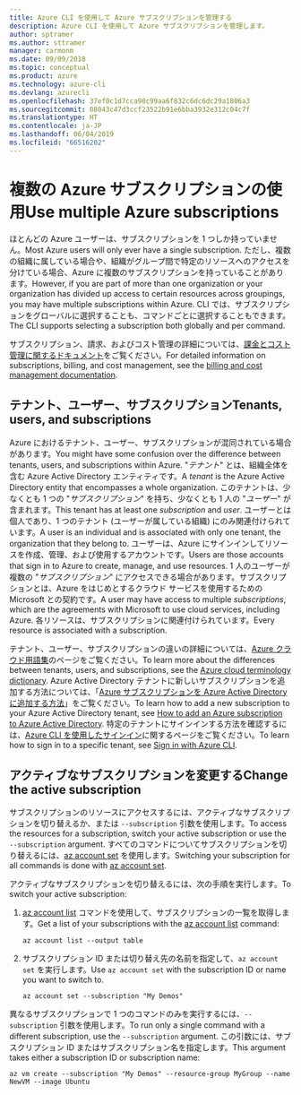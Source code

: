```yaml
---
title: Azure CLI を使用して Azure サブスクリプションを管理する
description: Azure CLI を使用して Azure サブスクリプションを管理します。
author: sptramer
ms.author: sttramer
manager: carmonm
ms.date: 09/09/2018
ms.topic: conceptual
ms.product: azure
ms.technology: azure-cli
ms.devlang: azurecli
ms.openlocfilehash: 37ef0c1d7cca90c99aa6f832c6dc6dc29a1806a3
ms.sourcegitcommit: 08043c47d3ccf23522b91e6bba3932e312c04c7f
ms.translationtype: HT
ms.contentlocale: ja-JP
ms.lasthandoff: 06/04/2019
ms.locfileid: "66516202"
---
```

# <a name="use-multiple-azure-subscriptions"></a><span data-ttu-id="0337c-103">複数の Azure サブスクリプションの使用</span><span class="sxs-lookup"><span data-stu-id="0337c-103">Use multiple Azure subscriptions</span></span>

<span data-ttu-id="0337c-104">ほとんどの Azure ユーザーは、サブスクリプションを 1 つしか持っていません。</span><span class="sxs-lookup"><span data-stu-id="0337c-104">Most Azure users will only ever have a single subscription.</span></span> <span data-ttu-id="0337c-105">ただし、複数の組織に属している場合や、組織がグループ間で特定のリソースへのアクセスを分けている場合、Azure に複数のサブスクリプションを持っていることがあります。</span><span class="sxs-lookup"><span data-stu-id="0337c-105">However, if you are part of more than one organization or your organization has divided up access to certain resources across groupings, you may have multiple subscriptions within Azure.</span></span> <span data-ttu-id="0337c-106">CLI では、サブスクリプションをグローバルに選択することも、コマンドごとに選択することもできます。</span><span class="sxs-lookup"><span data-stu-id="0337c-106">The CLI supports selecting a subscription both globally and per command.</span></span>

<span data-ttu-id="0337c-107">サブスクリプション、請求、およびコスト管理の詳細については、[課金とコスト管理に関するドキュメント](/azure/billing/)をご覧ください。</span><span class="sxs-lookup"><span data-stu-id="0337c-107">For detailed information on subscriptions, billing, and cost management, see the [billing and cost management documentation](/azure/billing/).</span></span>

## <a name="tenants-users-and-subscriptions"></a><span data-ttu-id="0337c-108">テナント、ユーザー、サブスクリプション</span><span class="sxs-lookup"><span data-stu-id="0337c-108">Tenants, users, and subscriptions</span></span>

<span data-ttu-id="0337c-109">Azure におけるテナント、ユーザー、サブスクリプションが混同されている場合があります。</span><span class="sxs-lookup"><span data-stu-id="0337c-109">You might have some confusion over the difference between tenants, users, and subscriptions within Azure.</span></span> <span data-ttu-id="0337c-110">"_テナント_" とは、組織全体を含む Azure Active Directory エンティティです。</span><span class="sxs-lookup"><span data-stu-id="0337c-110">A _tenant_ is the Azure Active Directory entity that encompasses a whole organization.</span></span> <span data-ttu-id="0337c-111">このテナントは、少なくとも 1 つの "_サブスクリプション_" を持ち、少なくとも 1 人の "_ユーザー_" が含まれます。</span><span class="sxs-lookup"><span data-stu-id="0337c-111">This tenant has at least one _subscription_ and _user_.</span></span> <span data-ttu-id="0337c-112">ユーザーとは個人であり、1 つのテナント (ユーザーが属している組織) にのみ関連付けられています。</span><span class="sxs-lookup"><span data-stu-id="0337c-112">A user is an individual and is associated with only one tenant, the organization that they belong to.</span></span> <span data-ttu-id="0337c-113">ユーザーは、Azure にサインインしてリソースを作成、管理、および使用するアカウントです。</span><span class="sxs-lookup"><span data-stu-id="0337c-113">Users are those accounts that sign in to Azure to create, manage, and use resources.</span></span>
<span data-ttu-id="0337c-114">1 人のユーザーが複数の "_サブスクリプション_" にアクセスできる場合があります。サブスクリプションとは、Azure をはじめとするクラウド サービスを使用するための Microsoft との契約です。</span><span class="sxs-lookup"><span data-stu-id="0337c-114">A user may have access to multiple _subscriptions_, which are the agreements with Microsoft to use cloud services, including Azure.</span></span> <span data-ttu-id="0337c-115">各リソースは、サブスクリプションに関連付けられています。</span><span class="sxs-lookup"><span data-stu-id="0337c-115">Every resource is associated with a subscription.</span></span>

<span data-ttu-id="0337c-116">テナント、ユーザー、サブスクリプションの違いの詳細については、[Azure クラウド用語集](/azure/azure-glossary-cloud-terminology)のページをご覧ください。</span><span class="sxs-lookup"><span data-stu-id="0337c-116">To learn more about the differences between tenants, users, and subscriptions, see the [Azure cloud terminology dictionary](/azure/azure-glossary-cloud-terminology).</span></span>  <span data-ttu-id="0337c-117">Azure Active Directory テナントに新しいサブスクリプションを追加する方法については、「[Azure サブスクリプションを Azure Active Directory に追加する方法](/azure/active-directory/active-directory-how-subscriptions-associated-directory)」をご覧ください。</span><span class="sxs-lookup"><span data-stu-id="0337c-117">To learn how to add a new subscription to your Azure Active Directory tenant, see [How to add an Azure subscription to Azure Active Directory](/azure/active-directory/active-directory-how-subscriptions-associated-directory).</span></span>
<span data-ttu-id="0337c-118">特定のテナントにサインインする方法を確認するには、[Azure CLI を使用したサインイン](/cli/azure/authenticate-azure-cli)に関するページをご覧ください。</span><span class="sxs-lookup"><span data-stu-id="0337c-118">To learn how to sign in to a specific tenant, see [Sign in with Azure CLI](/cli/azure/authenticate-azure-cli).</span></span>

## <a name="change-the-active-subscription"></a><span data-ttu-id="0337c-119">アクティブなサブスクリプションを変更する</span><span class="sxs-lookup"><span data-stu-id="0337c-119">Change the active subscription</span></span>

<span data-ttu-id="0337c-120">サブスクリプションのリソースにアクセスするには、アクティブなサブスクリプションを切り替えるか、または `--subscription` 引数を使用します。</span><span class="sxs-lookup"><span data-stu-id="0337c-120">To access the resources for a subscription, switch your active subscription or use the `--subscription` argument.</span></span> <span data-ttu-id="0337c-121">すべてのコマンドについてサブスクリプションを切り替えるには、[az account set](/cli/azure/account#az-account-set) を使用します。</span><span class="sxs-lookup"><span data-stu-id="0337c-121">Switching your subscription for all commands is done with [az account set](/cli/azure/account#az-account-set).</span></span>

<span data-ttu-id="0337c-122">アクティブなサブスクリプションを切り替えるには、次の手順を実行します。</span><span class="sxs-lookup"><span data-stu-id="0337c-122">To switch your active subscription:</span></span>

1. <span data-ttu-id="0337c-123">[az account list](/cli/azure/account#az-account-list) コマンドを使用して、サブスクリプションの一覧を取得します。</span><span class="sxs-lookup"><span data-stu-id="0337c-123">Get a list of your subscriptions with the [az account list](/cli/azure/account#az-account-list) command:</span></span>

    ```azurecli-interactive
    az account list --output table
    ```
2. <span data-ttu-id="0337c-124">サブスクリプション ID または切り替え先の名前を指定して、`az account set` を実行します。</span><span class="sxs-lookup"><span data-stu-id="0337c-124">Use `az account set` with the subscription ID or name you want to switch to.</span></span>

    ```azurecli-interactive
    az account set --subscription "My Demos"
    ```

<span data-ttu-id="0337c-125">異なるサブスクリプションで 1 つのコマンドのみを実行するには、`--subscription` 引数を使用します。</span><span class="sxs-lookup"><span data-stu-id="0337c-125">To run only a single command with a different subscription, use the `--subscription` argument.</span></span> <span data-ttu-id="0337c-126">この引数には、サブスクリプション ID またはサブスクリプション名を指定します。</span><span class="sxs-lookup"><span data-stu-id="0337c-126">This argument takes either a subscription ID or subscription name:</span></span>

```azurecli-interactive
az vm create --subscription "My Demos" --resource-group MyGroup --name NewVM --image Ubuntu
```
